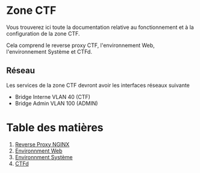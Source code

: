 # Zone CTF
Vous trouverez ici toute la documentation relative au fonctionnement et à la configuration de la zone CTF.

Cela comprend le reverse proxy CTF, l'environnement Web, l'environnement Système et CTFd.

## Réseau
Les services de la zone CTF devront avoir les interfaces réseaux suivante
- Bridge Interne VLAN 40 (CTF)
- Bridge Admin VLAN 100 (ADMIN)

# Table des matières
1. [Reverse Proxy NGINX](nginx_ctf.md)
2. [Environnment Web](environnement_web.md)
3. [Environnment Système](environnement_systeme.md)
4. [CTFd](#)
